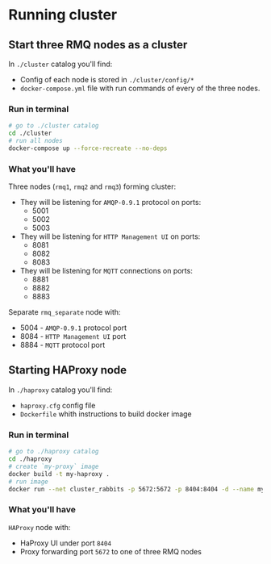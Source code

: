 # Running cluster

## Start three RMQ nodes as a cluster
In `./cluster` catalog you'll find:
* Config of each node is stored in `./cluster/config/*`
* `docker-compose.yml` file with run commands of every of the three nodes.

### Run in terminal
```bash
# go to ./cluster catalog
cd ./cluster
# run all nodes
docker-compose up --force-recreate --no-deps  
```

### What you'll have
Three nodes (`rmq1`, `rmq2` and `rmq3`) forming cluster:
* They will be listening for `AMQP-0.9.1` protocol on ports:
  * 5001
  * 5002
  * 5003
* They will be listening for `HTTP Management UI` on ports:
  * 8081
  * 8082
  * 8083
* They will be listening for `MQTT` connections on ports:
  * 8881
  * 8882
  * 8883

Separate `rmq_separate` node with:
* 5004 - `AMQP-0.9.1` protocol port
* 8084 - `HTTP Management UI` port
* 8884 - `MQTT` protocol port


## Starting HAProxy node
In `./haproxy` catalog you'll find:
* `haproxy.cfg` config file
* `Dockerfile` whith instructions to build docker image

### Run in terminal
```bash
# go to ./haproxy catalog
cd ./haproxy
# create `my-proxy` image
docker build -t my-haproxy .
# run image
docker run --net cluster_rabbits -p 5672:5672 -p 8404:8404 -d --name my-running-haproxy --sysctl net.ipv4.ip_unprivileged_port_start=0 my-haproxy
```

### What you'll have
`HAProxy` node with:
* HaProxy UI under port `8404`
* Proxy forwarding port `5672` to one of three RMQ nodes
